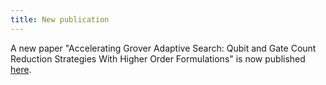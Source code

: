 ```yaml
---
title: New publication
---
```


A new paper "Accelerating Grover Adaptive Search: Qubit and Gate Count Reduction Strategies With Higher Order Formulations" is now published [here](https://doi.org/10.1109/tqe.2024.3393437).

